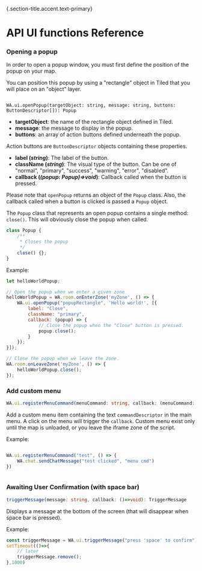 {.section-title.accent.text-primary}
# API UI functions Reference

### Opening a popup

In order to open a popup window, you must first define the position of the popup on your map.

You can position this popup by using a "rectangle" object in Tiled that you will place on an "object" layer.

<div class="row">
    <div class="col">
        <img src="https://workadventu.re/img/docs/screen_popup_tiled.png" class="figure-img img-fluid rounded" alt="" />
    </div>
    <div class="col">
        <img src="https://workadventu.re/img/docs/screen_popup_in_game.png" class="figure-img img-fluid rounded" alt="" />
    </div>
</div>

```
WA.ui.openPopup(targetObject: string, message: string, buttons: ButtonDescriptor[]): Popup
```

*   **targetObject**: the name of the rectangle object defined in Tiled.
*   **message**: the message to display in the popup.
*   **buttons**: an array of action buttons defined underneath the popup.

Action buttons are `ButtonDescriptor` objects containing these properties.

*   **label (_string_)**: The label of the button.
*   **className (_string_)**: The visual type of the button. Can be one of "normal", "primary", "success", "warning", "error", "disabled".
*   **callback (_(popup: Popup)=>void_)**: Callback called when the button is pressed.

Please note that `openPopup` returns an object of the `Popup` class. Also, the callback called when a button is clicked is passed a `Popup` object.

The `Popup` class that represents an open popup contains a single method: `close()`. This will obviously close the popup when called.

```javascript
class Popup {
    /**
     * Closes the popup
     */
    close() {};
}
```

Example:

```javascript
let helloWorldPopup;

// Open the popup when we enter a given zone
helloWorldPopup = WA.room.onEnterZone('myZone', () => {
    WA.ui.openPopup("popupRectangle", 'Hello world!', [{
        label: "Close",
        className: "primary",
        callback: (popup) => {
            // Close the popup when the "Close" button is pressed.
            popup.close();
        }
    });
}]);

// Close the popup when we leave the zone.
WA.room.onLeaveZone('myZone', () => {
    helloWorldPopup.close();
});
```

### Add custom menu

```typescript
WA.ui.registerMenuCommand(menuCommand: string, callback: (menuCommand: string) => void): void
```
Add a custom menu item containing the text `commandDescriptor` in the main menu. A click on the menu will trigger the `callback`.
Custom menu exist only until the map is unloaded, or you leave the iframe zone of the script.

Example:

```javascript

WA.ui.registerMenuCommand("test", () => {
    WA.chat.sendChatMessage("test clicked", "menu cmd")
})

```

<div class="col">
    <img src="https://workadventu.re/img/docs/menu-command.png" class="figure-img img-fluid rounded" alt="" />
</div>



### Awaiting User Confirmation (with space bar)

```typescript
triggerMessage(message: string, callback: ()=>void): TriggerMessage
```

Displays a message at the bottom of the screen (that will disappear when space bar is pressed).

Example:

```javascript
const triggerMessage = WA.ui.triggerMessage("press 'space' to confirm");
setTimeout(()=>{
	// later
	triggerMessage.remove();
},1000)
```